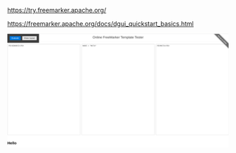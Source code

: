 https://try.freemarker.apache.org/

https://freemarker.apache.org/docs/dgui_quickstart_basics.html

![Пример](./freemarker.png)
